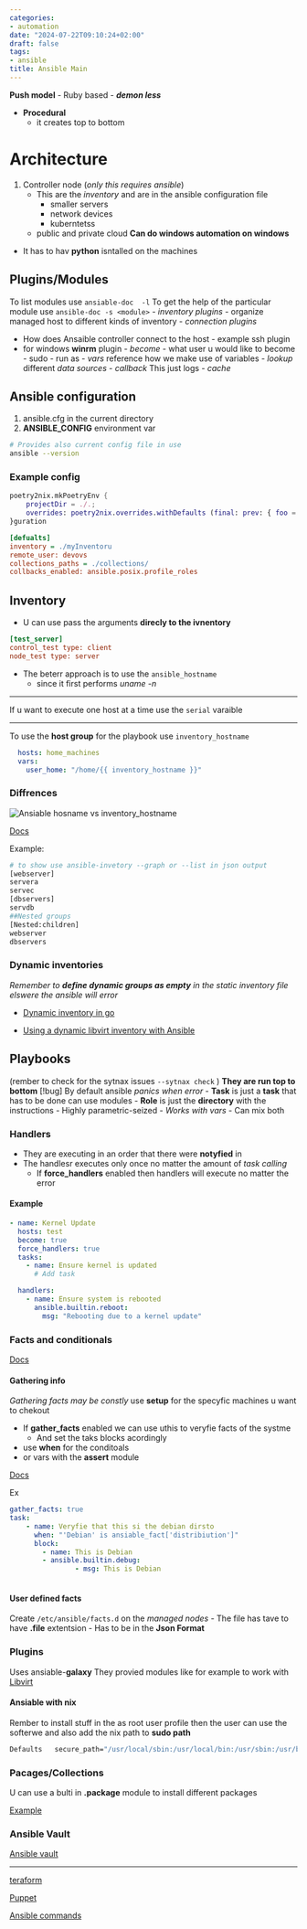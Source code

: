 ```yaml
---
categories:
- automation
date: "2024-07-22T09:10:24+02:00"
draft: false
tags:
- ansible
title: Ansible Main
---
```


**Push model** - Ruby based - ***demon less***

-   **Procedural**
    -   it creates top to bottom

# Architecture

1.  Controller node (*only this requires
    ansible*)<!--- Ansaible is a python program -->
    -   This are the *inventory* and are in the ansible configuration
        file
        -   smaller servers
        -   network devices
        -   kuberntetss
    -   public and private cloud **Can do windows automation on
        windows**

-   It has to hav **python** isntalled on the machines

## Plugins/Modules

To list modules use `ansiable-doc  -l` To get the help of the particular
module use `ansible-doc -s <module>` - *inventory plugins* - organize
managed host to different kinds of inventory - *connection plugins*  
- How does Ansaible controller connect to the host - example ssh plugin
- for windows **winrm** plugin - *become* - what user u would like to
become - sudo - run as - *vars* reference how we make use of variables -
*lookup* different *data sources* - *callback* This just logs - *cache*

## Ansible configuration

1.  ansible.cfg in the current directory
2.  **ANSIBLE_CONFIG** environment var

``` bash
# Provides also current config file in use
ansible --version
```

### Example config

``` nix
poetry2nix.mkPoetryEnv {
    projectDir = ./.;
    overrides: poetry2nix.overrides.withDefaults (final: prev: { foo = null; });
}guration
```

``` ini
[defualts]
inventory = ./myInventoru
remote_user: devovs 
collections_paths = ./collections/
collbacks_enabled: ansible.posix.profile_roles
```

## Inventory

-   U can use pass the arguments **direcly to the ivnentory**

``` ini
[test_server]
control_test type: client
node_test type: server
```

-   The beterr approach is to use the `ansible_hostname`
    -   since it first performs *uname -n*

------------------------------------------------------------------------

If u want to execute one host at a time use the `serial` varaible

------------------------------------------------------------------------

To use the **host group** for the playbook use `inventory_hostname`

``` yaml
  hosts: home_machines
  vars:
    user_home: "/home/{{ inventory_hostname }}"
```

### Diffrences

![Ansiable hosname vs
inventory_hostname](/Notes/a_hostname_vs_in_hostname.png)

[Docs](https://www.middlewareinventory.com/blog/ansible-inventory_hostname-ansible_hostname-variables/)

Example:

``` bash
# to show use ansible-invetory --graph or --list in json output 
[webserver]
servera
servec
[dbservers]
servdb
##Nested groups 
[Nested:children]
webserver
dbservers
```

### Dynamic inventories

*Remember to **define dynamic groups as empty** in the static inventory
file elswere the ansible will error*

-   [Dynamic inventory in
    go](/Notes/posts/code_snippets/dynamic_inventory_go)

-   [Using a dynamic libvirt inventory with
    Ansible](https://blog.christophersmart.com/2022/04/03/using-a-dynamic-libvirt-inventory-with-ansible/)

## Playbooks

(rember to check for the sytnax issues `--sytnax check` ) **They are run
top to bottom** \[!bug\] By default ansible *panics when error* -
**Task** is just a **task** that has to be done can use modules -
**Role** is just the **directory** with the instructions - Highly
parametric-seized - *Works with vars* - Can mix both

### Handlers

-   They are executing in an order that there were **notyfied** in
-   The handlesr executes only once no matter the amount of *task
    calling*
    -   If **force_handlers** enabled then handlers will execute no
        matter the error

#### Example

``` yaml
- name: Kernel Update
  hosts: test
  become: true
  force_handlers: true
  tasks:
    - name: Ensure kernel is updated
      # Add task

  handlers:
    - name: Ensure system is rebooted
      ansible.builtin.reboot:
        msg: "Rebooting due to a kernel update"
```

### Facts and conditionals

[Docs](https://www.golinuxcloud.com/ansible-facts/)

#### Gathering info

*Gathering facts may be constly* use **setup** for the specyfic machines
u want to chekout

-   If **gather_facts** enabled we can use uthis to veryfie facts of the
    systme
    -   And set the taks blocks acordingly
-   use **when** for the conditoals
-   or vars with the **assert** module

[Docs](https://www.coursera.org/learn/fundamentals-of-ansible/lecture/u0iXX/using-conditionals)

Ex

``` yaml
gather_facts: true 
task:
    - name: Veryfie that this si the debian dirsto 
      when: "'Debian' is ansiable_fact['distribiution']"
      block:
        - name: This is Debian
        - ansible.builtin.debug:
                - msg: This is Debian 
          
```

#### User defined facts

Create `/etc/ansible/facts.d` on the *managed nodes* - The file has tave
to have **.file** extentsion - Has to be in the **Json Format**

### Plugins

Uses ansiable-**galaxy** They provied modules like for example to work
with
[Libvirt](https://docs.ansible.com/ansible/latest/collections/community/libvirt/index.html)

#### Ansiable with nix

Rember to install stuff in the as root user profile then the user can
use the softerwe and also add the nix path to **sudo path**

``` bash
Defaults   secure_path="/usr/local/sbin:/usr/local/bin:/usr/sbin:/usr/bin:/sbin:/bin:/nix/var/nix/profiles/default/bin"
```

### Pacages/Collections

U can use a bulti in **.package** module to install different packages

[Example](https://docs.ansible.com/ansible/latest/collections/ansible/builtin/package_module.html#examples)


### Ansible Vault
[Ansible vault](/Notes/posts/ansible/ansible_vault)



------------------------------------------------------------------------

[teraform](/Notes/posts/cloud/terraform/terraform)

[Puppet](/Notes/posts/Puppet)

[Ansible commands](/Notes/posts/ansible/ansible_commands)

